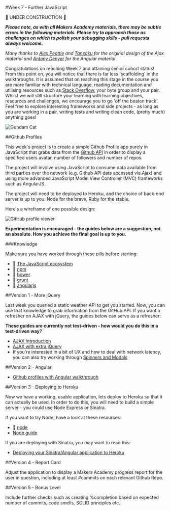 #Week 7 - Further JavaScript

:construction: UNDER CONSTRUCTION :construction:

***Please note, as with all Makers Academy materials, there may be subtle errors in the following materials.  Please try to approach those as challenges on which to polish your debugging skills - pull requests always welcome.***

*Many thanks to [Alex Peattie](https://github.com/alexpeattie) and [Tansaku](https://github.com/tansaku) for the original design of the Ajax material and [Antony Denyer](https://github.com/antonydenyer) for the Angular material*

Congratulations on reaching Week 7 and attaining senior cohort status! From this point on, you will notice that there is far less 'scaffolding' in the walkthroughs. It is assumed that on reaching this stage in the course you are more familiar with technical language, reading documentation and utilising resources such as [Stack Overflow](http://stackoverflow.com/), your byte group and your pair. Whilst we will still structure your learning with learning objectives, resources and challenges, we encourage you to go 'off the beaten track'. Feel free to explore interesting frameworks and side projects - as long as you are working in a pair, writing tests and writing clean code, (pretty much) anything goes!

![Gundam Cat](https://developer.github.com/images/gundamcat.png)

##Github Profiles

This week's project is to create a simple Github Profile app purely in JavaScript that grabs data from the [Github API](https://developer.github.com/v3/) in order to display a specified users avatar, number of followers and number of repos.

The project will involve using JavaScript to consume data available from third parties over the network (e.g. Github API data accessed via Ajax) and using more advanced JavaScript Model View Controller (MVC) frameworks such as AngularJS. 

The project will need to be deployed to Heroku, and the choice of back-end server is up to you: Node for the brave, Ruby for the stable.

Here's a wireframe of one possible design:

![GitHub profile viewer](https://makersacademy.mybalsamiq.com/mockups/2895691.png?key=afabb09aef2901a2732515ae4349c1ec0458294b)

**Experimentation is encouraged - the guides below are a suggestion, not an absolute. How you achieve the final goal is up to you.**

###Knowledge

Make sure you have worked through these pills before starting:

* :pill: [The JavaScript ecosystem](https://github.com/makersacademy/course/blob/master/pills/javascript_ecosystem.md)
* :pill: [npm](https://github.com/makersacademy/course/blob/master/pills/npm.md)
* :pill: [bower](https://github.com/makersacademy/course/blob/master/pills/bower.md)
* :pill: [grunt](https://github.com/makersacademy/course/blob/master/pills/grunt.md)
* :pill: [angularjs](https://github.com/makersacademy/course/blob/master/pills/angularjs.md)

##Version 1 - More jQuery

Last week you queried a static weather API to get you started. Now, you can use that knowledge to grab information from the GitHub API. If you want a refresher on AJAX with jQuery, the guides below can serve as a refresher:

**These guides are currently not test-driven - how would you do this in a test-driven way?**

* [AJAX Introduction](https://github.com/makersacademy/course/blob/master/further_javascript/ajax/ajax_introduction.md)
* [AJAX with extra jQuery](https://github.com/makersacademy/course/blob/master/further_javascript/ajax/ajax_with_extra_jquery.md)
* If you're interested in a bit of UX and how to deal with network latency, you can also try working through [Spinners and Modals](https://github.com/makersacademy/course/blob/master/further_javascript/ajax/ajax_jquery_spinners.md)

##Version 2 - Angular

* [Github profiles with Angular walkthrough](https://github.com/makersacademy/course/blob/master/further_javascript/angularjs.md)  

##Version 3 - Deploying to Heroku

Now we have a working, usable application, lets deploy to Heroku so that it can actually be used. In order to do this, you will need to build a simple server - you could use Node Express or Sinatra.

If you want to try Node, have a look at these resources:

* :pill: [node](https://github.com/makersacademy/course/blob/master/pills/node.md)
* [Node guide](https://github.com/makersacademy/course/blob/master/node_guide.md)

If you are deploying with Sinatra, you may want to read this:

* [Deploying your Sinatra/Angular application to Heroku](https://github.com/makersacademy/course/blob/master/pills/deploying_angular_sinatra.md)

##Version 4 - Report Card

Adjust the application to display a Makers Academy progress report for the user in question, including at least #commits on each relevant Github Repo.

##Version 5 - Bonus Level

Include further checks such as creating %completion based on expected number of commits, code smells, SOLID principles etc.
